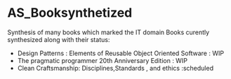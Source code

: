 # AS_Booksynthetized
Synthesis of many books which marked the IT domain 
Books curently synthesized along with their status:
- Design Patterns : Elements of Reusable Object Oriented Software : WIP
- The pragmatic programmer 20th Anniversary Edition : WIP
- Clean Craftsmanship: Disciplines,Standards , and ethics :scheduled

